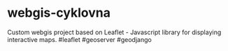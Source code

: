 # webgis-cyklovna
Custom webgis project based on Leaflet - Javascript library for displaying interactive maps. #leaflet #geoserver #geodjango
